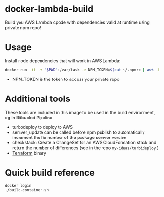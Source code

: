 # docker-lambda-build
Build you AWS Lambda cpode with dependencies valid at runtime using private npm repo!

# Usage
Install node dependencies that will work in AWS Lambda:
```bash
docker run -it -v "$PWD":/var/task -e NPM_TOKEN=$(cat ~/.npmrc | awk -F= '{print $2}') myideas/lambda-build npm install
```

* NPM_TOKEN is the token to access your private repo


# Additional tools
These tools are included in this image to be used in the build environment, eg in Bitbucket Pipeline

* turbodeploy to deploy to AWS
* semver_update can be called before npm publish to automatically increment the fix number of the package semver version  
* checkstack: Create a ChangeSet for an AWS CloudFormation stack and return the number of differences (see in the repo `my-ideas/turbideploy` )
* [Terraform](https://www.terraform.io/) binary


# Quick build reference

```
docker login
./build-container.sh
```
